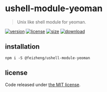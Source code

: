 # ushell-module-yeoman
> Unix like shell module for yeoman.

[![version][version-image]][version-url]
[![license][license-image]][license-url]
[![size][size-image]][size-url]
[![download][download-image]][download-url]

## installation
```shell
npm i -S @feizheng/ushell-module-yeoman
```

## license
Code released under [the MIT license](https://github.com/afeiship/ushell-module-yeoman/blob/master/LICENSE.txt).

[version-image]: https://img.shields.io/npm/v/@feizheng/ushell-module-yeoman
[version-url]: https://npmjs.org/package/@feizheng/ushell-module-yeoman

[license-image]: https://img.shields.io/npm/l/@feizheng/ushell-module-yeoman
[license-url]: https://github.com/afeiship/ushell-module-yeoman/blob/master/LICENSE.txt

[size-image]: https://img.shields.io/bundlephobia/minzip/@feizheng/ushell-module-yeoman
[size-url]: https://github.com/afeiship/ushell-module-yeoman/blob/master/index.sh

[download-image]: https://img.shields.io/npm/dm/@feizheng/ushell-module-yeoman
[download-url]: https://www.npmjs.com/package/@feizheng/ushell-module-yeoman
